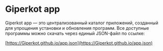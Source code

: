 # Giperkot app

Giperkot app — это централизованный каталог приложений, созданный для упрощения установки и обновления программ. Все доступные программы можно скачать через единый JSON-файл по ссылке:

[https://Giperkot.github.io/app.json](https://Giperkot.github.io/app.json)
